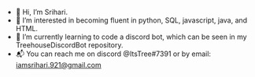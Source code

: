 - 👋 Hi, I’m Srihari.
- 👀 I’m interested in becoming fluent in python, SQL, javascript, java, and HTML.
- 🌱 I’m currently learning to code a discord bot, which can be seen in my TreehouseDiscordBot repository.
- 📬 You can reach me on discord @ItsTree#7391 or by email: iamsrihari.921@gmail.com

